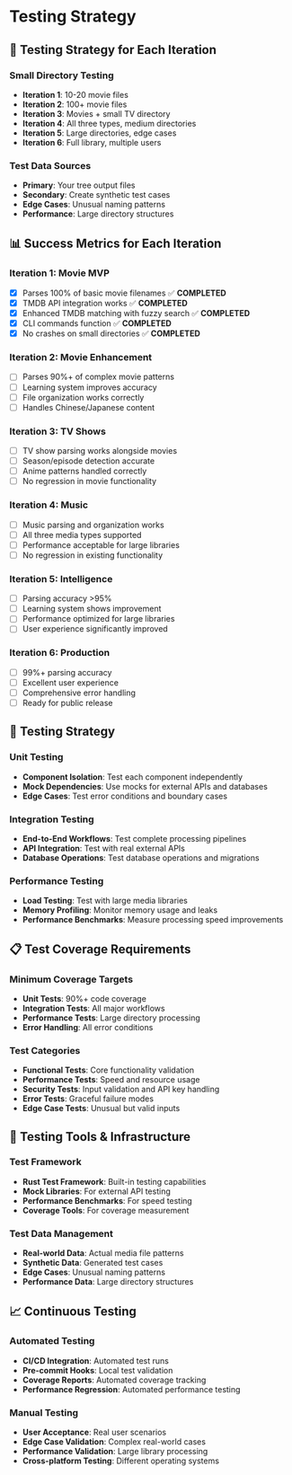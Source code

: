 # Testing Strategy

## 🧪 **Testing Strategy for Each Iteration**

### **Small Directory Testing**
- **Iteration 1**: 10-20 movie files
- **Iteration 2**: 100+ movie files
- **Iteration 3**: Movies + small TV directory
- **Iteration 4**: All three types, medium directories
- **Iteration 5**: Large directories, edge cases
- **Iteration 6**: Full library, multiple users

### **Test Data Sources**
- **Primary**: Your tree output files
- **Secondary**: Create synthetic test cases
- **Edge Cases**: Unusual naming patterns
- **Performance**: Large directory structures

## 📊 **Success Metrics for Each Iteration**

### **Iteration 1: Movie MVP**
- [x] Parses 100% of basic movie filenames ✅ **COMPLETED**
- [x] TMDB API integration works ✅ **COMPLETED**
- [x] Enhanced TMDB matching with fuzzy search ✅ **COMPLETED**
- [x] CLI commands function ✅ **COMPLETED**
- [x] No crashes on small directories ✅ **COMPLETED**

### **Iteration 2: Movie Enhancement**
- [ ] Parses 90%+ of complex movie patterns
- [ ] Learning system improves accuracy
- [ ] File organization works correctly
- [ ] Handles Chinese/Japanese content

### **Iteration 3: TV Shows**
- [ ] TV show parsing works alongside movies
- [ ] Season/episode detection accurate
- [ ] Anime patterns handled correctly
- [ ] No regression in movie functionality

### **Iteration 4: Music**
- [ ] Music parsing and organization works
- [ ] All three media types supported
- [ ] Performance acceptable for large libraries
- [ ] No regression in existing functionality

### **Iteration 5: Intelligence**
- [ ] Parsing accuracy >95%
- [ ] Learning system shows improvement
- [ ] Performance optimized for large libraries
- [ ] User experience significantly improved

### **Iteration 6: Production**
- [ ] 99%+ parsing accuracy
- [ ] Excellent user experience
- [ ] Comprehensive error handling
- [ ] Ready for public release

## 🧪 **Testing Strategy**

### Unit Testing
- **Component Isolation**: Test each component independently
- **Mock Dependencies**: Use mocks for external APIs and databases
- **Edge Cases**: Test error conditions and boundary cases

### Integration Testing
- **End-to-End Workflows**: Test complete processing pipelines
- **API Integration**: Test with real external APIs
- **Database Operations**: Test database operations and migrations

### Performance Testing
- **Load Testing**: Test with large media libraries
- **Memory Profiling**: Monitor memory usage and leaks
- **Performance Benchmarks**: Measure processing speed improvements

## 📋 **Test Coverage Requirements**

### **Minimum Coverage Targets**
- **Unit Tests**: 90%+ code coverage
- **Integration Tests**: All major workflows
- **Performance Tests**: Large directory processing
- **Error Handling**: All error conditions

### **Test Categories**
- **Functional Tests**: Core functionality validation
- **Performance Tests**: Speed and resource usage
- **Security Tests**: Input validation and API key handling
- **Error Tests**: Graceful failure modes
- **Edge Case Tests**: Unusual but valid inputs

## 🔧 **Testing Tools & Infrastructure**

### **Test Framework**
- **Rust Test Framework**: Built-in testing capabilities
- **Mock Libraries**: For external API testing
- **Performance Benchmarks**: For speed testing
- **Coverage Tools**: For coverage measurement

### **Test Data Management**
- **Real-world Data**: Actual media file patterns
- **Synthetic Data**: Generated test cases
- **Edge Cases**: Unusual naming patterns
- **Performance Data**: Large directory structures

## 📈 **Continuous Testing**

### **Automated Testing**
- **CI/CD Integration**: Automated test runs
- **Pre-commit Hooks**: Local test validation
- **Coverage Reports**: Automated coverage tracking
- **Performance Regression**: Automated performance testing

### **Manual Testing**
- **User Acceptance**: Real user scenarios
- **Edge Case Validation**: Complex real-world cases
- **Performance Validation**: Large library processing
- **Cross-platform Testing**: Different operating systems
